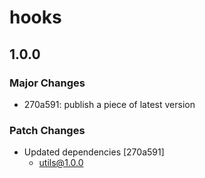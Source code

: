 # hooks

## 1.0.0

### Major Changes

- 270a591: publish a piece of latest version

### Patch Changes

- Updated dependencies [270a591]
  - utils@1.0.0
